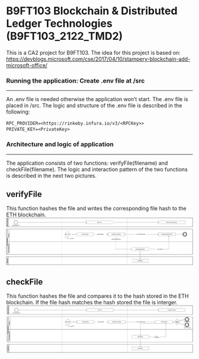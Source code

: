 B9FT103 Blockchain & Distributed Ledger Technologies (B9FT103_2122_TMD2)
===========================================

This is a CA2 project for B9FT103. The idea for this project is based on: https://devblogs.microsoft.com/cse/2017/04/10/stampery-blockchain-add-microsoft-office/

### Running the application: Create .env file at /src
---------------------------
An .env file is needed otherwise the application won’t start. 
The .env file is placed in /src. 
The logic and structure of the .env file is described in the following:

```
RPC_PROVIDER=<https://rinkeby.infura.io/v3/<RPCKey>>
PRIVATE_KEY=<PrivateKey>
```

### Architecture and logic of application
---------------------------
The application consists of two functions: verifyFile(filename) and checkFile(filename).
The logic and interaction pattern of the two functions is described in the next two pictures. 

## verifyFile
This function hashes the file and writes the corresponding file hash to the ETH blockchain.
![verifyFile function](documentation/verifyFile/verifyFile_architecture.png "verifyFile function")

## checkFile
This function hashes the file and compares it to the hash stored in the ETH blockchain.
If the file hash matches the hash stored the file is interger. 
![checkFile function](documentation/checkFile/checkFile_architecture.png "checkFile function")